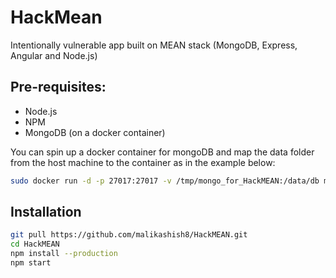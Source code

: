 
# HackMean
Intentionally vulnerable app built on MEAN stack (MongoDB, Express, Angular and Node.js) 

## Pre-requisites:
- Node.js
- NPM
- MongoDB (on a docker container)

You can spin up a docker container for mongoDB and map the data folder from the host machine to the container as in the example below:
```bash
sudo docker run -d -p 27017:27017 -v /tmp/mongo_for_HackMEAN:/data/db mongo
```

## Installation
```bash
git pull https://github.com/malikashish8/HackMEAN.git
cd HackMEAN
npm install --production
npm start
```
